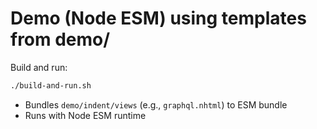 # Demo (Node ESM) using templates from demo/

Build and run:

```bash
./build-and-run.sh
```

- Bundles `demo/indent/views` (e.g., `graphql.nhtml`) to ESM bundle
- Runs with Node ESM runtime
